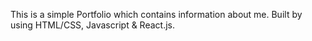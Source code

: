 This is a simple Portfolio which contains information about me.
Built by using HTML/CSS, Javascript & React.js.
